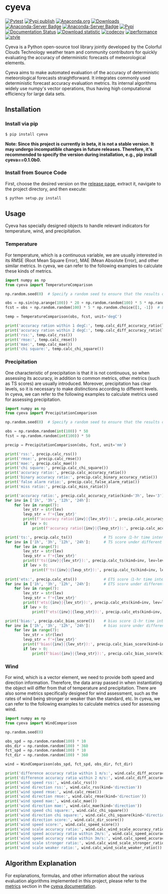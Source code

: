 # cyeva

[![Pytest](https://github.com/caiyunapp/cyeva/actions/workflows/pytest.yml/badge.svg)](https://github.com/caiyunapp/cyeva/actions/workflows/pytest.yml)
[![Pypi publish](https://github.com/caiyunapp/cyeva/actions/workflows/pypi-publish.yml/badge.svg)](https://github.com/caiyunapp/cyeva/actions/workflows/pypi-publish.yml)
[![Anaconda.org](https://anaconda.org/conda-forge/cyeva/badges/version.svg)](https://anaconda.org/conda-forge/cyeva)
[![Downloads](https://anaconda.org/conda-forge/cyeva/badges/downloads.svg)](https://anaconda.org/conda-forge/cyeva)
[![Anaconda-Server Badge](https://anaconda.org/conda-forge/cyeva/badges/platforms.svg)](https://anaconda.org/conda-forge/cyeva)
[![Anaconda-Server Badge](https://anaconda.org/conda-forge/cyeva/badges/latest_release_date.svg)](https://anaconda.org/conda-forge/cyeva)
[![Pypi](https://badge.fury.io/py/cyeva.svg)](https://badge.fury.io/py/cyeva)
[![Documentation Status](https://readthedocs.org/projects/cyeva/badge/?version=latest)](https://cyeva.readthedocs.io/zh_CN/latest/?badge=latest)
[![Download statistic](https://pepy.tech/badge/cyeva)](https://pepy.tech/project/cyeva)
[![codecov](https://codecov.io/gh/caiyunapp/cyeva/branch/main/graph/badge.svg?token=344FXDKAYD)](https://codecov.io/gh/caiyunapp/cyeva)
[![performance](https://img.shields.io/badge/performance-benchmark-yellow)](https://caiyunapp.github.io/cyeva/performance/)
[![style](https://img.shields.io/badge/code%20style-black-000000.svg)](https://github.com/psf/black)

Cyeva is a Python open-source tool library jointly developed by the Colorful Clouds Technology weather team and community contributors for quickly evaluating the accuracy of deterministic forecasts of meteorological elements.

Cyeva aims to make automated evaluation of the accuracy of deterministic meteorological forecasts straightforward. It integrates commonly used deterministic forecast accuracy evaluation metrics. Its internal algorithms widely use numpy's vector operations, thus having high computational efficiency for large data sets.

## Installation

### Install via pip

```bash
$ pip install cyeva
```

**Note: Since this project is currently in beta, it is not a stable version. It may undergo incompatible changes in future releases. Therefore, it's recommended to specify the version during installation, e.g., pip install cyeva==0.1.0b0.**

### Install from Source Code

First, choose the desired version on the [release page](https://github.com/caiyunapp/cyeva/releases), extract it, navigate to the project directory, and then execute:

```bash
$ python setup.py install
```

## Usage

Cyeva has specially designed objects to handle relevant indicators for temperature, wind, and precipitation.

### Temperature

For temperature, which is a continuous variable, we are usually interested in its RMSE (Root Mean Square Error), MAE (Mean Absolute Error), and other similar metrics. In cyeva, we can refer to the following examples to calculate these kinds of metrics.

```python
import numpy as np
from cyeva import TemperatureComparison

np.random.seed(0)  # Specify a random seed to ensure that the results obtained are consistent.

obs = np.sin(np.arange(100)) * 20 + np.random.random(100) * 5 * np.random.choice([1, -1])  # Simulate real temperature by overlaying a sine array with a random array.
fcst = obs + np.random.random(100) * 5 * np.random.choice([1, -1])  # Limit the forecast to within plus or minus 5°C of the observation; the results are better in such cases.

temp = TemperatureComparison(obs, fcst, unit='degC')

print('accuracy ration within 1 degC:', temp.calc_diff_accuracy_ratio(limit=1))       # 1-degree accuracy (deviation within 1°C)
print('accuracy ration within 2 degC:', temp.calc_diff_accuracy_ratio(limit=2))       # 2-degree accuracy (deviation within 2°C)
print('rss:', temp.calc_rss())                                                        # Residual Sum of Squares
print('rmse:', temp.calc_rmse())                                                      # Root Mean Square Error
print('mae:', temp.calc_mae())                                                        # Mean Absolute Erro
print('chi square:', temp.calc_chi_square())                                          # Chi Square (χ2)
```

### Precipitation

One characteristic of precipitation is that it is not continuous, so when assessing its accuracy, in addition to common metrics, other metrics (such as TS scores) are usually introduced. Moreover, precipitation has clear levels, so it is necessary to make distinctions according to different levels. In cyeva, we can refer to the following examples to calculate metrics used for assessing precipitation.

```python
import numpy as np
from cyeva import PrecipitationComparison

np.random.seed(0)  # Specify a random seed to ensure that the results obtained are consistent.

obs = np.random.random(int(100)) * 50
fcst = np.random.random(int(100)) * 50

precip = PrecipitationComparison(obs, fcst, unit='mm')

print('rss:', precip.calc_rss())                                        # Residual Sum of Squares
print('rmse:', precip.calc_rmse())                                      # Root Mean Square Error
print('mae:', precip.calc_mae())                                        # Mean Absolute Erro
print('chi square:', precip.calc_chi_square())                          # Chi Square (χ2)
print('accuracy ratio:', precip.calc_accuracy_ratio())                  # Accuracy(0 level)
print('binary accuracy ratio:', precip.calc_binary_accuracy_ratio())    # Binary accuracy(Binary classes between sunny or rainy weather)
print('false alarm ratio:', precip.calc_false_alarm_ratio())            # False alarm
print('miss ratio:', precip.calc_miss_ratio())                          # Missing

print('accuracy ratio:', precip.calc_accuracy_ratio(kind='3h', lev='3'))         # Accuracy (3-hours time interval/level 3/heavy rain)
for inv in ['1h', '3h', '12h', '24h']:                                           # Accuracy on different time intervals
    for lev in range(7):
        lev_str = str(lev)
        levp_str = f'+{lev_str}'
        print(f'accuracy ratio({inv}|{lev_str}):', precip.calc_accuracy_ratio(kind=inv, lev=lev_str))
        if lev > 0:
            print(f'accuracy ratio({inv}|{levp_str}):', precip.calc_accuracy_ratio(kind=inv, lev=levp_str))

print('ts:', precip.calc_ts())              # TS score（1-hr time interval/binary classes/default）
for inv in ['1h', '3h', '12h', '24h']:      # TS score under different time intervals with different level criteria
    for lev in range(7):
        lev_str = str(lev)
        levp_str = f'+{lev_str}'
        print(f'ts({inv}|{lev_str}):', precip.calc_ts(kind=inv, lev=lev_str))
        if lev > 0:
            print(f'ts({inv}|{levp_str}):', precip.calc_ts(kind=inv, lev=levp_str))
    
print('ets:', precip.calc_ets())            # ETS score（1-hr time interval/binary classes/ETS score/default）
for inv in ['1h', '3h', '12h', '24h']:      # ETS score under different time intervals with different level criteria
    for lev in range(7):
        lev_str = str(lev)
        levp_str = f'+{lev_str}'
        print(f'ets({inv}|{lev_str}):', precip.calc_ets(kind=inv, lev=lev_str))
        if lev > 0:
            print(f'ets({inv}|{levp_str}):', precip.calc_ets(kind=inv, lev=levp_str))

print('bias:', precip.calc_bias_score())    # bias score（1-hr time interval/binary classes/bias score/default）
for inv in ['1h', '3h', '12h', '24h']:      # bias score under different time intervals with different level criteria
    for lev in range(7):
        lev_str = str(lev)
        levp_str = f'+{lev_str}'
        print(f'bias({inv}|{lev_str}):', precip.calc_bias_score(kind=inv, lev=lev_str))
        if lev > 0:
            print(f'bias({inv}|{levp_str}):', precip.calc_bias_score(kind=inv, lev=levp_str))
```

### Wind

For wind, which is a vector element, we need to provide both speed and direction information. Therefore, the data array passed in when instantiating the object will differ from that of temperature and precipitation. There are also some metrics specifically designed for wind assessment, such as the rates of wind being stronger or weaker than the standard, etc. In cyeva, we can refer to the following examples to calculate metrics used for assessing wind.

```python
import numpy as np
from cyeva import WindComparison

np.random.seed(0)

obs_spd = np.random.random(100) * 10
obs_dir = np.random.random(100) * 360
fct_spd = np.random.random(100) * 10
fct_dir = np.random.random(100) * 360

wind = WindComparison(obs_spd, fct_spd, obs_dir, fct_dir)

print('difference accuracy ratio within 1 m/s:', wind.calc_diff_accuracy_ratio(limit=1))       # 1m/s accuracy (speed deviation within 1m/s)
print('difference accuracy ratio within 2 m/s:', wind.calc_diff_accuracy_ratio(limit=2))       # 2m/s accuracy (speed deviation within 2m/s)
print('wind speed rss:', wind.calc_rss())                                                      # Residual Sum of Squares（by speed/default）
print('wind direction rss:', wind.calc_rss(kind='direction'))                                  # Residual Sum of Squares（by direction）
print('wind speed rmse:', wind.calc_rmse())                                                    # Root Mean Square Error（by speed/default）
print('wind direction rmse:', wind.calc_rmse(kind='direction'))                                # Root Mean Square Error（by direction）
print('wind speed mae:', wind.calc_mae())                                                      # Mean Absolute Erro（by speed/default）
print('wind direction mae:', wind.calc_mae(kind='direction'))                                  # Mean Absolute Erro（by direction）
print('wind speed chi square:', wind.calc_chi_square())                                        # Chi Square(χ2)
print('wind direction chi square:', wind.calc_chi_square(kind='direction'))                    # Chi Square(χ2)（by direction）
print('wind direction score:', wind.calc_dir_score())                                          # Direction score
print('wind speed score:', wind.calc_speed_score())                                            # Speed score
print('wind scale accuracy ratio:', wind.calc_wind_scale_accuracy_ratio())                     # Wind scale accuracy
print('wind speed accuracy ratio within 2m/s:', wind.calc_speed_accuracy_ratio())              # Speed accuracy(2m/s deviation/default)
print('wind speed accuracy radio within 3m/s:', wind.calc_speed_accuracy_ratio(limit=3))       # Speed accuracy(3m/s deviation)
print('wind scale stronger ratio:', wind.calc_wind_scale_stronger_ratio())                     # The ratio with a stronger wind scale forecast
print('wind scale weaker ratio:', wind.calc_wind_scale_weaker_ratio())                         # The ratio with a weaker wind scale forecast
```

## Algorithm Explanation

For explanations, formulas, and other information about the various evaluation algorithms implemented in this project, please refer to the [metrics](https://cyeva.readthedocs.io/zh_CN/latest/content/indicator.html) section in the [cyeva documentation](https://cyeva.readthedocs.io/zh_CN/latest/index.html).
